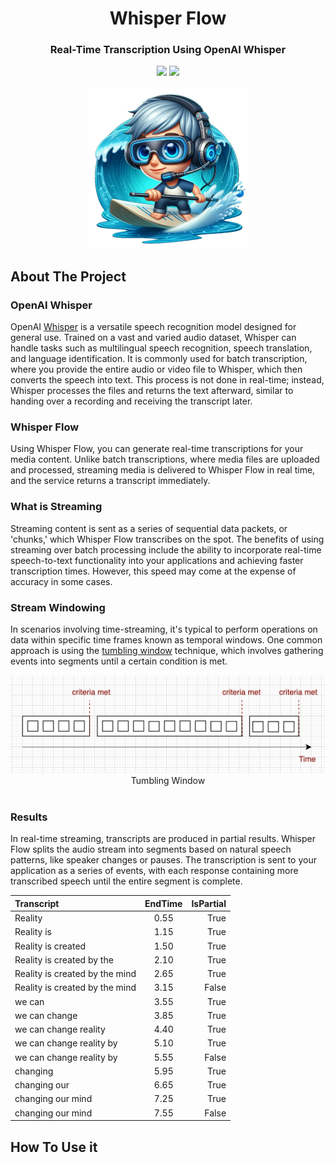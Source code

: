 <div align="center">
<h1 align="center"> Whisper Flow </h1> 
<h3>Real-Time Transcription Using OpenAI Whisper</br></h3>
<img src="https://img.shields.io/badge/Progress-1%25-red"> <img src="https://img.shields.io/badge/Feedback-Welcome-green">
</br>
</br>
<kbd>
<img src="/docs/imgs/whisper-flow.png" width="256px"> 
</kbd>
</div>


## About The Project

### OpenAI Whisper 
OpenAI [Whisper](https://github.com/openai/whisper) is a versatile speech recognition model designed for general use. Trained on a vast and varied audio dataset, Whisper can handle tasks such as multilingual speech recognition, speech translation, and language identification. It is commonly used for batch transcription, where you provide the entire audio or video file to Whisper, which then converts the speech into text. This process is not done in real-time; instead, Whisper processes the files and returns the text afterward, similar to handing over a recording and receiving the transcript later.

### Whisper Flow 
Using Whisper Flow, you can generate real-time transcriptions for your media content. Unlike batch transcriptions, where media files are uploaded and processed, streaming media is delivered to Whisper Flow in real time, and the service returns a transcript immediately.

### What is Streaming
Streaming content is sent as a series of sequential data packets, or 'chunks,' which Whisper Flow transcribes on the spot. The benefits of using streaming over batch processing include the ability to incorporate real-time speech-to-text functionality into your applications and achieving faster transcription times. However, this speed may come at the expense of accuracy in some cases.

### Stream Windowing
In scenarios involving time-streaming, it's typical to perform operations on data within specific time frames known as temporal windows. One common approach is using the [tumbling window](https://learn.microsoft.com/en-us/azure/stream-analytics/stream-analytics-window-functions#tumbling-window) technique, which involves gathering events into segments until a certain condition is met.

<div align="center">
<img src="/docs/imgs/streaming.png"> 
<div>Tumbling Window</div>
</div><br/>

### Results
In real-time streaming, transcripts are produced in partial results. Whisper Flow splits the audio stream into segments based on natural speech patterns, like speaker changes or pauses. The transcription is sent to your application as a series of events, with each response containing more transcribed speech until the entire segment is complete.

| Transcript                      | EndTime  | IsPartial |
| :------------------------------ | :------: | --------: |
| Reality                         |   0.55   | True      |
| Reality is                      |   1.15   | True      |
| Reality is created              |   1.50   | True      |
| Reality is created by the       |   2.10   | True      |
| Reality is created by the mind  |   2.65   | True      |
| Reality is created by the mind  |   3.15   | False     |
| we can                          |   3.55   | True      |
| we can change                   |   3.85   | True      |
| we can change reality           |   4.40   | True      |
| we can change reality by        |   5.10   | True      |
| we can change reality by        |   5.55   | False     |
| changing                        |   5.95   | True      |
| changing our                    |   6.65   | True      |
| changing our mind               |   7.25   | True      |
| changing our mind               |   7.55   | False     |

## How To Use it


